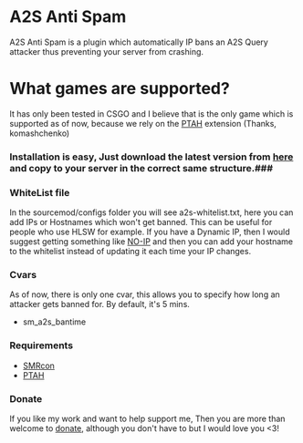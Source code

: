 # A2S Anti Spam #

A2S Anti Spam is a plugin which automatically IP bans an A2S Query attacker thus preventing your server from crashing.

# What games are supported? #
It has only been tested in CSGO and I believe that is the only game which is supported as of now, because we rely on the [PTAH](https://forums.alliedmods.net/showthread.php?p=2464171) extension (Thanks, komashchenko)

### Installation is easy, Just download the latest version from [here](https://bitbucket.org/SM91337/a2s-spam-ban/downloads) and copy to your server in the correct same structure.###

### WhiteList file ###
In the sourcemod/configs folder you will see a2s-whitelist.txt, here you can add IPs or Hostnames which won't get banned.
This can be useful for people who use HLSW for example.
If you have a Dynamic IP, then I would suggest getting something like [NO-IP](http://www.noip.com/) and then you can add your hostname to the whitelist instead of updating it each time your IP changes.

### Cvars ###
As of now, there is only one cvar, this allows you to specify how long an attacker gets banned for. By default, it's 5 mins.
* sm_a2s_bantime

### Requirements ###
* [SMRcon](https://forums.alliedmods.net/showthread.php?t=168403)
* [PTAH](https://forums.alliedmods.net/showthread.php?t=289289)

### Donate ###
If you like my work and want to help support me, Then you are more than welcome to [donate](https://www.paypal.com/cgi-bin/webscr?cmd=_s-xclick&hosted_button_id=VS79974BRC244), although you don't have to but I would love you <3!